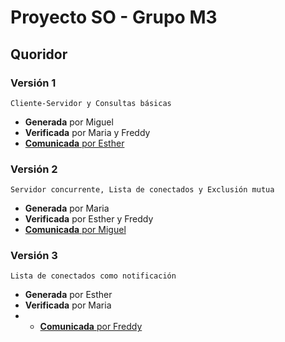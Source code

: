 # Proyecto SO - Grupo M3
## Quoridor
### Versión 1
	Cliente-Servidor y Consultas básicas
- **Generada** por Miguel  
- **Verificada** por Maria y Freddy  
- [**Comunicada** por Esther](https://drive.google.com/file/d/1VI7uoJPAGymgxouCIa6QiY_VoXZ4-0vE/view?usp=sharing)
### Versión 2
	Servidor concurrente, Lista de conectados y Exclusión mutua
- **Generada** por Maria  
- **Verificada** por Esther y Freddy  
- [**Comunicada** por Miguel](https://drive.google.com/file/d/1Orj-luzA13rkY9JJBBvZ-V3FJI1Jk5MD/view?usp=sharing)
### Versión 3
	Lista de conectados como notificación
- **Generada** por Esther  
- **Verificada** por Maria  
- - [**Comunicada** por Freddy](https://www.dropbox.com/s/z0o1641l3eho74e/2021-04-28%2023-18-48.mkv?dl=0)  
